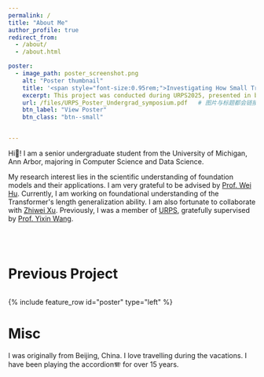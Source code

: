 ```yaml
---
permalink: /
title: "About Me"
author_profile: true
redirect_from: 
  - /about/
  - /about.html

poster:
  - image_path: poster_screenshot.png
    alt: "Poster thumbnail"
    title: '<span style="font-size:0.95rem;">Investigating How Small Transformers Learn Arithmetic: Self-Improvement and Beyond</span>'
    excerpt: This project was conducted during URPS2025, presented in both URPS2025 Poster Session and [CSE’s First Undergraduate Research Symposium](https://cse.engin.umich.edu/stories/cses-first-undergraduate-research-symposium-showcases-outstanding-work)
    url: /files/URPS_Poster_Undergrad_symposium.pdf   # 图片与标题都会链接到这个 PDF
    btn_label: "View Poster"
    btn_class: "btn--small"


---
```

<style>
  .btn {
    text-decoration: none !important;
  }
  .poster-top {
    margin-top: 2rem;   /* 改这里，2rem 大概等于两行字高 */
  }
  /* 把整块改成左右两栏的 flex 布局，并顶对齐 */
  .poster-top .archive__item {
    display: flex !important;
    align-items: flex-start !important;
    gap: 1rem;
  }

  /* 左栏：缩略图 */
  .poster-top .archive__item-teaser {
    flex: 0 0 35% !important;   /* 改这里的 30% 为你想要的比例 */
    max-width: 35% !important;
    margin: 0 !important;       /* 取消主题给图片的默认外边距 */
    float: none !important;     /* 关闭 float，不然会干扰布局 */
  }

  /* 右栏：文字主体 */
  .poster-top .archive__item-body {
    flex: 1 1 65% !important;   /* 与上面 30% 对应 */
    max-width: 65% !important;
  }

  /* 细节：标题/摘要的间距 */
  .poster-top .archive__item-title { margin-top: 0 !important; margin-bottom: 0rem !important; }
  .poster-top .archive__item-excerpt { margin-top: 0rem !important; }
</style>
Hi👋! I am a senior undergraduate student from the University of Michigan, Ann Arbor, majoring in Computer Science and Data Science. 

My research interest lies in the scientific understanding of foundation models and their applications. I am very grateful to be advised by [Prof. Wei Hu](https://weihu.me/). Currently, I am working on foundational understanding of the Transformer's length generalization ability. I am also fortunate to collaborate with [Zhiwei Xu](https://zhiweixx.github.io/). Previously, I was a member of [URPS](https://lsa.umich.edu/stats/undergraduate-students/undergraduate-research-opportunities-.html), gratefully supervised by [Prof. Yixin Wang](https://yixinwang.github.io/). 

 <br><br>

# Previous Project

<div class="poster-top">
  {% include feature_row id="poster" type="left" %}
</div>

# Misc

I was originally from Beijing, China. I love travelling during the vacations. I have been playing the accordion🪗 for over 15 years. 